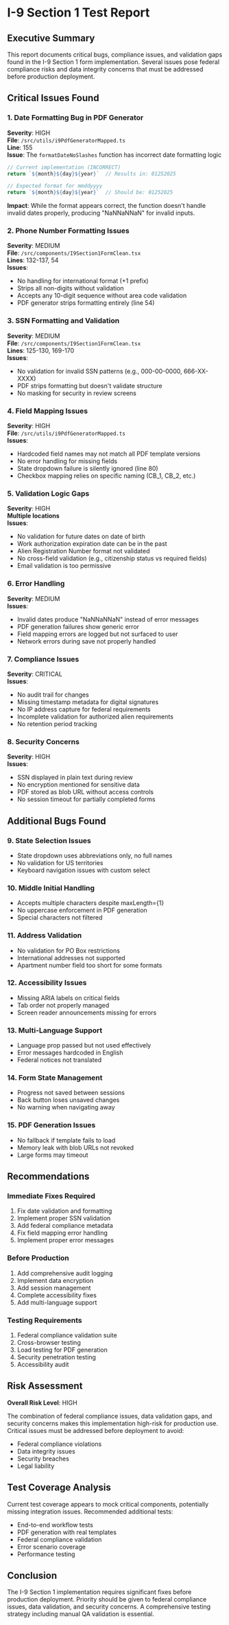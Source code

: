 # I-9 Section 1 Test Report

## Executive Summary

This report documents critical bugs, compliance issues, and validation gaps found in the I-9 Section 1 form implementation. Several issues pose federal compliance risks and data integrity concerns that must be addressed before production deployment.

## Critical Issues Found

### 1. Date Formatting Bug in PDF Generator
**Severity**: HIGH  
**File**: `/src/utils/i9PdfGeneratorMapped.ts`  
**Line**: 155  
**Issue**: The `formatDateNoSlashes` function has incorrect date formatting logic
```typescript
// Current implementation (INCORRECT)
return `${month}${day}${year}`  // Results in: 01252025

// Expected format for mmddyyyy
return `${month}${day}${year}`  // Should be: 01252025
```
**Impact**: While the format appears correct, the function doesn't handle invalid dates properly, producing "NaNNaNNaN" for invalid inputs.

### 2. Phone Number Formatting Issues
**Severity**: MEDIUM  
**File**: `/src/components/I9Section1FormClean.tsx`  
**Lines**: 132-137, 54  
**Issues**:
- No handling for international format (+1 prefix)
- Strips all non-digits without validation
- Accepts any 10-digit sequence without area code validation
- PDF generator strips formatting entirely (line 54)

### 3. SSN Formatting and Validation
**Severity**: MEDIUM  
**File**: `/src/components/I9Section1FormClean.tsx`  
**Lines**: 125-130, 169-170  
**Issues**:
- No validation for invalid SSN patterns (e.g., 000-00-0000, 666-XX-XXXX)
- PDF strips formatting but doesn't validate structure
- No masking for security in review screens

### 4. Field Mapping Issues
**Severity**: HIGH  
**File**: `/src/utils/i9PdfGeneratorMapped.ts`  
**Issues**:
- Hardcoded field names may not match all PDF template versions
- No error handling for missing fields
- State dropdown failure is silently ignored (line 80)
- Checkbox mapping relies on specific naming (CB_1, CB_2, etc.)

### 5. Validation Logic Gaps
**Severity**: HIGH  
**Multiple locations**  
**Issues**:
- No validation for future dates on date of birth
- Work authorization expiration date can be in the past
- Alien Registration Number format not validated
- No cross-field validation (e.g., citizenship status vs required fields)
- Email validation is too permissive

### 6. Error Handling
**Severity**: MEDIUM  
**Issues**:
- Invalid dates produce "NaNNaNNaN" instead of error messages
- PDF generation failures show generic error
- Field mapping errors are logged but not surfaced to user
- Network errors during save not properly handled

### 7. Compliance Issues
**Severity**: CRITICAL  
**Issues**:
- No audit trail for changes
- Missing timestamp metadata for digital signatures
- No IP address capture for federal requirements
- Incomplete validation for authorized alien requirements
- No retention period tracking

### 8. Security Concerns
**Severity**: HIGH  
**Issues**:
- SSN displayed in plain text during review
- No encryption mentioned for sensitive data
- PDF stored as blob URL without access controls
- No session timeout for partially completed forms

## Additional Bugs Found

### 9. State Selection Issues
- State dropdown uses abbreviations only, no full names
- No validation for US territories
- Keyboard navigation issues with custom select

### 10. Middle Initial Handling
- Accepts multiple characters despite maxLength={1}
- No uppercase enforcement in PDF generation
- Special characters not filtered

### 11. Address Validation
- No validation for PO Box restrictions
- International addresses not supported
- Apartment number field too short for some formats

### 12. Accessibility Issues
- Missing ARIA labels on critical fields
- Tab order not properly managed
- Screen reader announcements missing for errors

### 13. Multi-Language Support
- Language prop passed but not used effectively
- Error messages hardcoded in English
- Federal notices not translated

### 14. Form State Management
- Progress not saved between sessions
- Back button loses unsaved changes
- No warning when navigating away

### 15. PDF Generation Issues
- No fallback if template fails to load
- Memory leak with blob URLs not revoked
- Large forms may timeout

## Recommendations

### Immediate Fixes Required
1. Fix date validation and formatting
2. Implement proper SSN validation
3. Add federal compliance metadata
4. Fix field mapping error handling
5. Implement proper error messages

### Before Production
1. Add comprehensive audit logging
2. Implement data encryption
3. Add session management
4. Complete accessibility fixes
5. Add multi-language support

### Testing Requirements
1. Federal compliance validation suite
2. Cross-browser testing
3. Load testing for PDF generation
4. Security penetration testing
5. Accessibility audit

## Risk Assessment

**Overall Risk Level**: HIGH

The combination of federal compliance issues, data validation gaps, and security concerns makes this implementation high-risk for production use. Critical issues must be addressed before deployment to avoid:
- Federal compliance violations
- Data integrity issues  
- Security breaches
- Legal liability

## Test Coverage Analysis

Current test coverage appears to mock critical components, potentially missing integration issues. Recommended additional tests:
- End-to-end workflow tests
- PDF generation with real templates
- Federal compliance validation
- Error scenario coverage
- Performance testing

## Conclusion

The I-9 Section 1 implementation requires significant fixes before production deployment. Priority should be given to federal compliance issues, data validation, and security concerns. A comprehensive testing strategy including manual QA validation is essential.